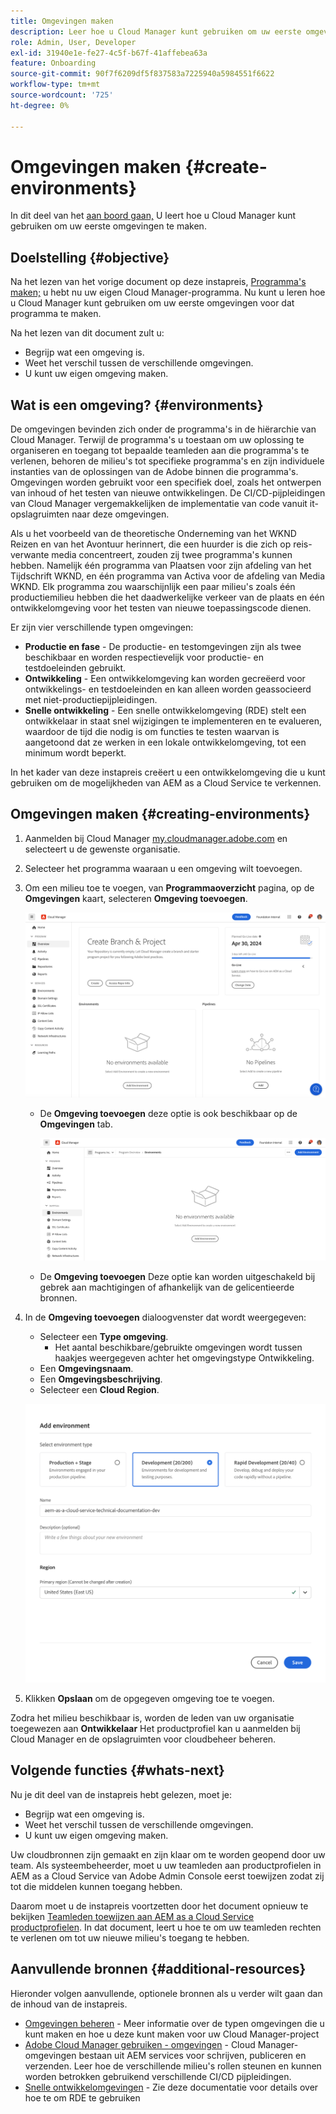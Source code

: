 ```yaml
---
title: Omgevingen maken
description: Leer hoe u Cloud Manager kunt gebruiken om uw eerste omgevingen te maken.
role: Admin, User, Developer
exl-id: 31940e1e-fe27-4c5f-b67f-41affebea63a
feature: Onboarding
source-git-commit: 90f7f6209df5f837583a7225940a5984551f6622
workflow-type: tm+mt
source-wordcount: '725'
ht-degree: 0%

---
```


# Omgevingen maken {#create-environments}

In dit deel van het [aan boord gaan,](overview.md) U leert hoe u Cloud Manager kunt gebruiken om uw eerste omgevingen te maken.

## Doelstelling {#objective}

Na het lezen van het vorige document op deze instapreis, [Programma&#39;s maken;](create-program.md) u hebt nu uw eigen Cloud Manager-programma. Nu kunt u leren hoe u Cloud Manager kunt gebruiken om uw eerste omgevingen voor dat programma te maken.

Na het lezen van dit document zult u:

* Begrijp wat een omgeving is.
* Weet het verschil tussen de verschillende omgevingen.
* U kunt uw eigen omgeving maken.

## Wat is een omgeving? {#environments}

De omgevingen bevinden zich onder de programma&#39;s in de hiërarchie van Cloud Manager. Terwijl de programma&#39;s u toestaan om uw oplossing te organiseren en toegang tot bepaalde teamleden aan die programma&#39;s te verlenen, behoren de milieu&#39;s tot specifieke programma&#39;s en zijn individuele instanties van de oplossingen van de Adobe binnen die programma&#39;s. Omgevingen worden gebruikt voor een specifiek doel, zoals het ontwerpen van inhoud of het testen van nieuwe ontwikkelingen. De CI/CD-pijpleidingen van Cloud Manager vergemakkelijken de implementatie van code vanuit it-opslagruimten naar deze omgevingen.

Als u het voorbeeld van de theoretische Onderneming van het WKND Reizen en van het Avontuur herinnert, die een huurder is die zich op reis-verwante media concentreert, zouden zij twee programma&#39;s kunnen hebben. Namelijk één programma van Plaatsen voor zijn afdeling van het Tijdschrift WKND, en één programma van Activa voor de afdeling van Media WKND. Elk programma zou waarschijnlijk een paar milieu&#39;s zoals één productiemilieu hebben die het daadwerkelijke verkeer van de plaats en één ontwikkelomgeving voor het testen van nieuwe toepassingscode dienen.

Er zijn vier verschillende typen omgevingen:

* **Productie en fase** - De productie- en testomgevingen zijn als twee beschikbaar en worden respectievelijk voor productie- en testdoeleinden gebruikt.
* **Ontwikkeling** - Een ontwikkelomgeving kan worden gecreëerd voor ontwikkelings- en testdoeleinden en kan alleen worden geassocieerd met niet-productiepijpleidingen.
* **Snelle ontwikkeling** - Een snelle ontwikkelomgeving (RDE) stelt een ontwikkelaar in staat snel wijzigingen te implementeren en te evalueren, waardoor de tijd die nodig is om functies te testen waarvan is aangetoond dat ze werken in een lokale ontwikkelomgeving, tot een minimum wordt beperkt.

In het kader van deze instapreis creëert u een ontwikkelomgeving die u kunt gebruiken om de mogelijkheden van AEM as a Cloud Service te verkennen.

## Omgevingen maken {#creating-environments}

1. Aanmelden bij Cloud Manager [my.cloudmanager.adobe.com](https://my.cloudmanager.adobe.com/) en selecteert u de gewenste organisatie.

1. Selecteer het programma waaraan u een omgeving wilt toevoegen.

1. Om een milieu toe te voegen, van **Programmaoverzicht** pagina, op de **Omgevingen** kaart, selecteren **Omgeving toevoegen**.

   ![Milieukaart](/help/implementing/cloud-manager/assets/no-environments.png)

   * De **Omgeving toevoegen** deze optie is ook beschikbaar op de **Omgevingen** tab.

     ![Het tabblad Omgevingen](/help/implementing/cloud-manager/assets/environments-tab.png)

   * De **Omgeving toevoegen** Deze optie kan worden uitgeschakeld bij gebrek aan machtigingen of afhankelijk van de gelicentieerde bronnen.

1. In de **Omgeving toevoegen** dialoogvenster dat wordt weergegeven:

   * Selecteer een **Type omgeving**.
      * Het aantal beschikbare/gebruikte omgevingen wordt tussen haakjes weergegeven achter het omgevingstype Ontwikkeling.
   * Een **Omgevingsnaam**.
   * Een **Omgevingsbeschrijving**.
   * Selecteer een **Cloud Region**.

   ![Omgevingsdialoogvenster toevoegen](/help/implementing/cloud-manager/assets/add-environment2.png)

1. Klikken **Opslaan** om de opgegeven omgeving toe te voegen.

Zodra het milieu beschikbaar is, worden de leden van uw organisatie toegewezen aan **Ontwikkelaar** Het productprofiel kan u aanmelden bij Cloud Manager en de opslagruimten voor cloudbeheer beheren.

## Volgende functies {#whats-next}

Nu je dit deel van de instapreis hebt gelezen, moet je:

* Begrijp wat een omgeving is.
* Weet het verschil tussen de verschillende omgevingen.
* U kunt uw eigen omgeving maken.

Uw cloudbronnen zijn gemaakt en zijn klaar om te worden geopend door uw team. Als systeembeheerder, moet u uw teamleden aan productprofielen in AEM as a Cloud Service van Adobe Admin Console eerst toewijzen zodat zij tot die middelen kunnen toegang hebben.

Daarom moet u de instapreis voortzetten door het document opnieuw te bekijken [Teamleden toewijzen aan AEM as a Cloud Service productprofielen](assign-profiles-aem.md). In dat document, leert u hoe te om uw teamleden rechten te verlenen om tot uw nieuwe milieu&#39;s toegang te hebben.

## Aanvullende bronnen {#additional-resources}

Hieronder volgen aanvullende, optionele bronnen als u verder wilt gaan dan de inhoud van de instapreis.

* [Omgevingen beheren](/help/implementing/cloud-manager/manage-environments.md) - Meer informatie over de typen omgevingen die u kunt maken en hoe u deze kunt maken voor uw Cloud Manager-project
* [Adobe Cloud Manager gebruiken - omgevingen](https://experienceleague.adobe.com/docs/experience-manager-learn/cloud-service/cloud-manager/environments.html) - Cloud Manager-omgevingen bestaan uit AEM services voor schrijven, publiceren en verzenden. Leer hoe de verschillende milieu&#39;s rollen steunen en kunnen worden betrokken gebruikend verschillende CI/CD pijpleidingen.
* [Snelle ontwikkelomgevingen](/help/implementing/developing/introduction/rapid-development-environments.md) - Zie deze documentatie voor details over hoe te om RDE te gebruiken
<!-- ERROR: Not Found (HTTP error 404) * [AEM Champion Tips and Tricks - Cloud Manager Environment Types](https://experienceleague.adobe.com/docs/experience-manager-learn/cloud-service/expert-resources/aem-champions/environment-types.md) - Watch this video for an overview of Cloud Manager environment types from an AEM champion. -->

